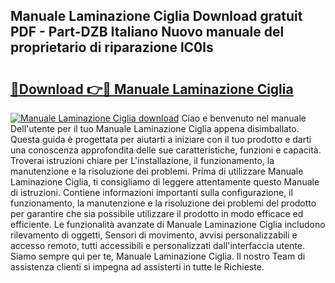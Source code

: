 ## Manuale Laminazione Ciglia Download gratuit PDF - Part-DZB Italiano Nuovo manuale del proprietario di riparazione lC0ls

# <h2><a href="http://dfefg7.blite.top/?on=Manuale+Laminazione+Ciglia">🔗Download 👉🔴 Manuale Laminazione Ciglia</a></h2>

[![Manuale Laminazione Ciglia download](https://i.imgur.com/lujVjoI.png)](http://dfefg7.blite.top/?on=Manuale+Laminazione+Ciglia)
Ciao e benvenuto nel manuale Dell'utente per il tuo Manuale Laminazione Ciglia appena disimballato. Questa guida è progettata per aiutarti a iniziare con il tuo prodotto e darti una conoscenza approfondita delle sue caratteristiche, funzioni e capacità. Troverai istruzioni chiare per L'installazione, il funzionamento, la manutenzione e la risoluzione dei problemi. Prima di utilizzare Manuale Laminazione Ciglia, ti consigliamo di leggere attentamente questo Manuale di istruzioni. Contiene informazioni importanti sulla configurazione, il funzionamento, la manutenzione e la risoluzione dei problemi del prodotto per garantire che sia possibile utilizzare il prodotto in modo efficace ed efficiente. Le funzionalità avanzate di Manuale Laminazione Ciglia includono rilevamento di oggetti, Sensori di movimento, avvisi personalizzabili e accesso remoto, tutti accessibili e personalizzati dall'interfaccia utente. Siamo sempre qui per te, Manuale Laminazione Ciglia. Il nostro Team di assistenza clienti si impegna ad assisterti in tutte le Richieste.
